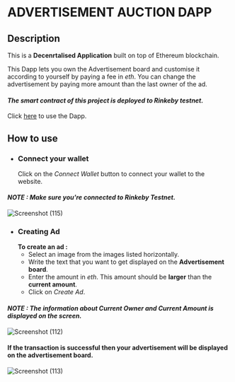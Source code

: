 # ADVERTISEMENT AUCTION DAPP

## Description
This is a **Decenrtalised Application** built on top of Ethereum blockchain.<br />

This Dapp lets you own the Advertisement board and customise it according to yourself by paying a fee in *eth*. You can change the advertisement by paying more amount than the last owner of the ad.

#### _The smart contract of this project is deployed to Rinkeby testnet._

Click [here](https://adauction-dapp.anuragmunda.repl.co/) to use the Dapp.

## How to use

* ### Connect your wallet
   Click on the *Connect Wallet* button to connect your wallet to the website.
   
#### _NOTE : Make sure you're connected to Rinkeby Testnet._

![Screenshot (115)](https://user-images.githubusercontent.com/87273737/140598185-e8ac7325-9b51-45e9-8416-b95128f4363a.png)

* ### Creating Ad
   __To create an ad :__
   + Select an image from the images listed horizontally.
   + Write the text that you want to get displayed on the **Advertisement board**.
   + Enter the amount in *eth*. This amount should be **larger** than the **current amount**.
   + Click on *Create Ad*.

#### _NOTE : The information about Current Owner and Current Amount is displayed on the screen._

![Screenshot (112)](https://user-images.githubusercontent.com/87273737/140598089-97cf8f18-2102-451b-b145-8e21dcc62ae2.png)

#### If the transaction is successful then your advertisement will be displayed on the advertisement board.

![Screenshot (113)](https://user-images.githubusercontent.com/87273737/140598094-b285b8a1-2cf7-404f-bf40-076b62db9794.png)
